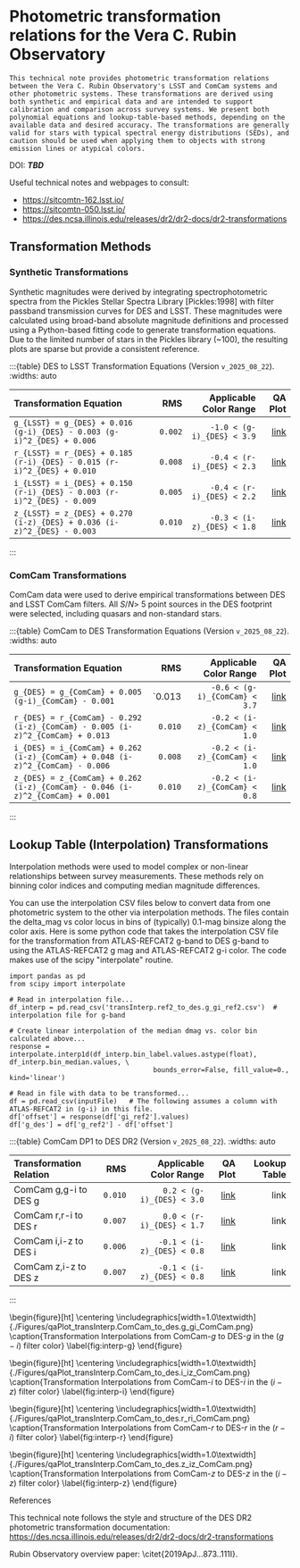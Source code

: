 # Photometric transformation relations for the Vera C. Rubin Observatory

```{abstract}
This technical note provides photometric transformation relations between the Vera C. Rubin Observatory's LSST and ComCam systems and other photometric systems. These transformations are derived using both synthetic and empirical data and are intended to support calibration and comparison across survey systems. We present both polynomial equations and lookup-table-based methods, depending on the available data and desired accuracy. The transformations are generally valid for stars with typical spectral energy distributions (SEDs), and caution should be used when applying them to objects with strong emission lines or atypical colors.
```
DOI: ***TBD***

Useful technical notes and webpages to consult:
* https://sitcomtn-162.lsst.io/
* https://sitcomtn-050.lsst.io/
* https://des.ncsa.illinois.edu/releases/dr2/dr2-docs/dr2-transformations

## Transformation Methods

### Synthetic Transformations

Synthetic magnitudes were derived by integrating spectrophotometric spectra from the Pickles Stellar Spectra Library [Pickles:1998] with filter passband transmission curves for DES and LSST. These magnitudes were calculated using broad-band absolute magnitude definitions and processed using a Python-based fitting code to generate transformation equations. Due to the limited number of stars in the Pickles library (~100), the resulting plots are sparse but provide a consistent reference.


:::{table} DES to LSST Transformation Equations (Version `v_2025_08_22`).
:widths: auto

| Transformation Equation                                                     | RMS      | Applicable Color Range       | QA Plot  |
| :-------------------------------------------------------------------------- | -------: | ---------------------------: | -------: |
| `g_{LSST} = g_{DES} + 0.016 (g-i)_{DES} - 0.003 (g-i)^2_{DES} + 0.006`      | `0.002`  | `-1.0 < (g-i)_{DES} < 3.9`   | [link](_static/plots/qaPlot.des_to_lsst.fit.dmag_g.gi_des.norder2.qa1.png) |
| `r_{LSST} = r_{DES} + 0.185 (r-i)_{DES} - 0.015 (r-i)^2_{DES} + 0.010`      | `0.008`  | `-0.4 < (r-i)_{DES} < 2.3`   | [link](_static/plots/qaPlot.des_to_lsst.fit.dmag_r.ri_des.norder2.qa1.png) |
| `i_{LSST} = i_{DES} + 0.150 (r-i)_{DES} - 0.003 (r-i)^2_{DES} - 0.009`      | `0.005`  | `-0.4 < (r-i)_{DES} < 2.2`   | [link](_static/plots/qaPlot.des_to_lsst.fit.dmag_i.ri_des.norder2.qa1.png) |
| `z_{LSST} = z_{DES} + 0.270 (i-z)_{DES} + 0.036 (i-z)^2_{DES} - 0.003`      | `0.010`  | `-0.3 < (i-z)_{DES} < 1.8`   | [link](_static/plots/qaPlot.des_to_lsst.fit.dmag_z.iz_des.norder2.qa1.png) |
:::


   

### ComCam Transformations

ComCam data were used to derive empirical transformations between DES and LSST ComCam filters. All $S/N >$ 5 point sources in the DES footprint were selected, including quasars and non-standard stars.

:::{table} ComCam to DES Transformation Equations (Version `v_2025_08_22`).
:widths: auto

| Transformation Equation                                                             | RMS      | Applicable Color Range        | QA Plot  |
| :---------------------------------------------------------------------------------- | -------: | ----------------------------: | -------: |
| `g_{DES} = g_{ComCam} + 0.005 (g-i)_{ComCam} - 0.001`                               | `0.013   | `-0.6 < (g-i)_{ComCam} < 3.7` | [link](_static/plots/qaPlot.ComCam_to_des.fit.dmag_g.gi_ComCam.norder1.qa1.png) |
| `r_{DES} = r_{ComCam} - 0.292 (i-z)_{ComCam} - 0.005 (i-z)^2_{ComCam} + 0.013`      | `0.010`  | `-0.2 < (i-z)_{ComCam} < 1.0` | [link](_static/plots/qaPlot.ComCam_to_des.fit.dmag_r.iz_ComCam.norder2.qa1.png) |
| `i_{DES} = i_{ComCam} + 0.262 (i-z)_{ComCam} + 0.048 (i-z)^2_{ComCam} - 0.006`      | `0.008`  | `-0.2 < (i-z)_{ComCam} < 1.0` | [link](_static/plots/qaPlot.ComCam_to_des.fit.dmag_i.iz_ComCam.norder2.qa1.png) |
| `z_{DES} = z_{ComCam} + 0.262 (i-z)_{ComCam} - 0.046 (i-z)^2_{ComCam} + 0.001`      | `0.010`  | `-0.2 < (i-z)_{ComCam} < 0.8` | [link](_static/plots/qaPlot.ComCam_to_des.fit.dmag_z.iz_ComCam.norder2.qa1.png) |
:::



   

## Lookup Table (Interpolation) Transformations

Interpolation methods were used to model complex or non-linear relationships between survey measurements. These methods rely on binning color indices and computing median magnitude differences.

You can use the interpolation CSV files below to convert data from one photometric system to the other via interpolation methods. The files contain the delta_mag vs color locus in bins of (typically) 0.1-mag binsize along the color axis. Here is some python code that takes the interpolation CSV file for the transformation from ATLAS-REFCAT2 g-band to DES g-band to using the ATLAS-REFCAT2 g mag and ATLAS-REFCAT2 g-i color. The code makes use of the scipy "interpolate" routine.

```
import pandas as pd
from scipy import interpolate

# Read in interpolation file...
df_interp = pd.read_csv('transInterp.ref2_to_des.g_gi_ref2.csv')  # interpolation file for g-band

# Create linear interpolation of the median dmag vs. color bin calculated above...
response = interpolate.interp1d(df_interp.bin_label.values.astype(float), df_interp.bin_median.values, \
                                    bounds_error=False, fill_value=0., kind='linear')

# Read in file with data to be transformed...
df = pd.read_csv(inputFile)   # The following assumes a column with ATLAS-REFCAT2 in (g-i) in this file.
df['offset'] = response(df['gi_ref2'].values)
df['g_des'] = df['g_ref2'] - df['offset']
```

:::{table} ComCam DP1 to DES DR2 (Version `v_2025_08_22`).
:widths: auto

| Transformation Relation    | RMS      | Applicable Color Range      | QA Plot  | Lookup Table  |
| :--------------------------| -------: | --------------------------: | -------: | ------------: |
| ComCam g,g-i to DES g      | `0.010`  | `0.2 < (g-i)_{DES} < 3.0`   | [link](_static/plots/qaPlot_transInterp.ComCam_to_des.g_gi_ComCam.png)     | link          |
| ComCam r,r-i to DES r      | `0.007`  | `0.0 < (r-i)_{DES} < 1.7`   | [link](_static/plots/qaPlot_transInterp.ComCam_to_des.r_ri_ComCam.png)     | link          |
| ComCam i,i-z to DES i      | `0.006`  | `-0.1 < (i-z)_{DES} < 0.8`  | [link](_static/plots/qaPlot_transInterp.ComCam_to_des.i_iz_ComCam.png)     | link          |
| ComCam z,i-z to DES z      | `0.007`  | `-0.1 < (i-z)_{DES} < 0.8`  | [link](_static/plots/qaPlot_transInterp.ComCam_to_des.z_iz_ComCam.png)     | link          |
:::



\begin{figure}[ht]
    \centering
    \includegraphics[width=1.0\textwidth]{./Figures/qaPlot_transInterp.ComCam_to_des.g_gi_ComCam.png}
    \caption{Transformation Interpolations from ComCam-$g$ to DES-$g$ in the ($g - i$) filter color}
    \label{fig:interp-g}
\end{figure}

\begin{figure}[ht]
    \centering
    \includegraphics[width=1.0\textwidth]{./Figures/qaPlot_transInterp.ComCam_to_des.i_iz_ComCam.png}
    \caption{Transformation Interpolations from ComCam-$i$ to DES-$i$ in the ($i - z$) filter color}
    \label{fig:interp-i}
\end{figure}

\begin{figure}[ht]
    \centering
    \includegraphics[width=1.0\textwidth]{./Figures/qaPlot_transInterp.ComCam_to_des.r_ri_ComCam.png}
    \caption{Transformation Interpolations from ComCam-$r$ to DES-$r$ in the ($r - i$) filter color}
    \label{fig:interp-r}
\end{figure}

\begin{figure}[ht]
    \centering
    \includegraphics[width=1.0\textwidth]{./Figures/qaPlot_transInterp.ComCam_to_des.z_iz_ComCam.png}
    \caption{Transformation Interpolations from ComCam-$z$ to DES-$z$ in the ($i - z$) filter color}
    \label{fig:interp-z}
\end{figure}

References

This technical note follows the style and structure of the DES DR2 photometric transformation documentation: https://des.ncsa.illinois.edu/releases/dr2/dr2-docs/dr2-transformations

Rubin Observatory overview paper: \citet{2019ApJ...873..111I}.



